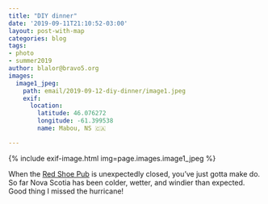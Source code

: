```yaml
---
title: "DIY dinner"
date: '2019-09-11T21:10:52-03:00'
layout: post-with-map
categories: blog
tags:
- photo
- summer2019
author: blalor@bravo5.org
images:
  image1_jpeg:
    path: email/2019-09-12-diy-dinner/image1.jpeg
    exif:
      location:
        latitude: 46.076272
        longitude: -61.399538
        name: Mabou, NS 🇨🇦

---
```


{% include exif-image.html img=page.images.image1_jpeg %}

When the [Red Shoe Pub](https://www.redshoepub.com) is unexpectedly closed, you’ve just gotta make do. So far Nova Scotia has been colder, wetter, and windier than expected. Good thing I missed the hurricane!


